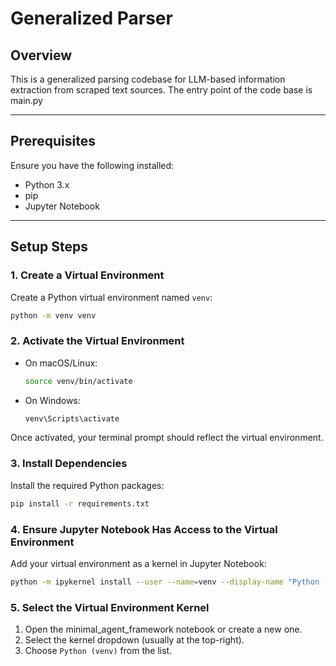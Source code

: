 # Generalized Parser

## Overview
This is a generalized parsing codebase for LLM-based information extraction from scraped text sources. The entry point of the code base is main.py

---

## Prerequisites
Ensure you have the following installed:
- Python 3.x
- pip
- Jupyter Notebook

---

## Setup Steps

### 1. Create a Virtual Environment
Create a Python virtual environment named `venv`:
```bash
python -m venv venv
```

### 2. Activate the Virtual Environment

- On macOS/Linux:
  ```bash
  source venv/bin/activate
  ```
- On Windows:
  ```bash
  venv\Scripts\activate
  ```

Once activated, your terminal prompt should reflect the virtual environment.

### 3. Install Dependencies
Install the required Python packages:
```bash
pip install -r requirements.txt
```

### 4. Ensure Jupyter Notebook Has Access to the Virtual Environment
Add your virtual environment as a kernel in Jupyter Notebook:
```bash
python -m ipykernel install --user --name=venv --display-name "Python (venv)"
```


### 5. Select the Virtual Environment Kernel
1. Open the minimal_agent_framework notebook or create a new one.
2. Select the kernel dropdown (usually at the top-right).
3. Choose `Python (venv)` from the list.
